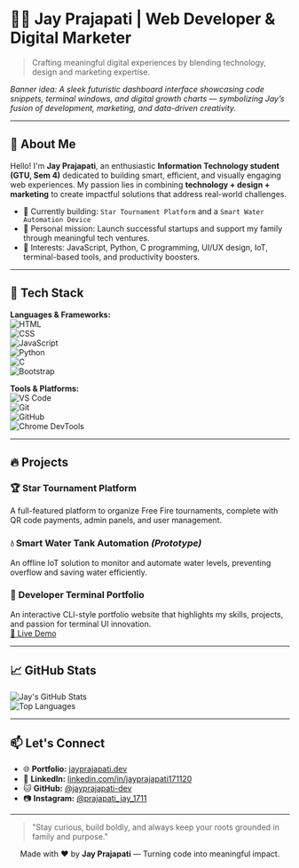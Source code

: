 # 👨‍💻 Jay Prajapati | Web Developer & Digital Marketer

> Crafting meaningful digital experiences by blending technology, design and marketing expertise.

*Banner idea: A sleek futuristic dashboard interface showcasing code snippets, terminal windows, and digital growth charts — symbolizing Jay’s fusion of development, marketing, and data-driven creativity.*

---

## 💼 About Me

Hello! I'm **Jay Prajapati**, an enthusiastic **Information Technology student (GTU, Sem 4)** dedicated to building smart, efficient, and visually engaging web experiences. My passion lies in combining **technology + design + marketing** to create impactful solutions that address real-world challenges.

- 🔭 Currently building: `Star Tournament Platform` and a `Smart Water Automation Device`
- 🎯 Personal mission: Launch successful startups and support my family through meaningful tech ventures.
- 🧠 Interests: JavaScript, Python, C programming, UI/UX design, IoT, terminal-based tools, and productivity boosters.

---

## 🚀 Tech Stack

**Languages & Frameworks:**  
![HTML](https://img.shields.io/badge/-HTML5-E34F26?logo=html5&logoColor=white)  
![CSS](https://img.shields.io/badge/-CSS3-1572B6?logo=css3&logoColor=white)  
![JavaScript](https://img.shields.io/badge/-JavaScript-F7DF1E?logo=javascript&logoColor=black)  
![Python](https://img.shields.io/badge/-Python-3776AB?logo=python&logoColor=white)  
![C](https://img.shields.io/badge/-C-A8B9CC?logo=c&logoColor=black)  
![Bootstrap](https://img.shields.io/badge/-Bootstrap-7952B3?logo=bootstrap&logoColor=white)

**Tools & Platforms:**  
![VS Code](https://img.shields.io/badge/-VSCode-007ACC?logo=visual-studio-code&logoColor=white)  
![Git](https://img.shields.io/badge/-Git-F05032?logo=git&logoColor=white)  
![GitHub](https://img.shields.io/badge/-GitHub-181717?logo=github&logoColor=white)  
![Chrome DevTools](https://img.shields.io/badge/-DevTools-4285F4?logo=google-chrome&logoColor=white)

---

## 🔥 Projects

### 🏆 **Star Tournament Platform**  
A full-featured platform to organize Free Fire tournaments, complete with QR code payments, admin panels, and user management.

### 💧 **Smart Water Tank Automation** *(Prototype)*  
An offline IoT solution to monitor and automate water levels, preventing overflow and saving water efficiently.

### 🎯 **Developer Terminal Portfolio**  
An interactive CLI-style portfolio website that highlights my skills, projects, and passion for terminal UI innovation.  
[🔗 Live Demo](https://jayprajapati-dev.github.io)

---

## 📈 GitHub Stats

![Jay's GitHub Stats](https://github-readme-stats.vercel.app/api?username=jayprajapati-dev&show_icons=true&theme=radical)  
![Top Languages](https://github-readme-stats.vercel.app/api/top-langs/?username=jayprajapati-dev&layout=compact&theme=radical)

---

## 📫 Let's Connect

- 🌐 **Portfolio:** [jayprajapati.dev](https://jayprajapati-dev.github.io)  
- 💼 **LinkedIn:** [linkedin.com/in/jayprajapati171120](https://linkedin.com/in/jayprajapati171120)  
- 🐱 **GitHub:** [@jayprajapati-dev](https://github.com/jayprajapati-dev)  
- 📷 **Instagram:** [@prajapati_jay_1711](https://instagram.com/prajapati_jay_1711)

---

> "Stay curious, build boldly, and always keep your roots grounded in family and purpose."

<div align="center">
  Made with ❤️ by <strong>Jay Prajapati</strong> — Turning code into meaningful impact.
</div>